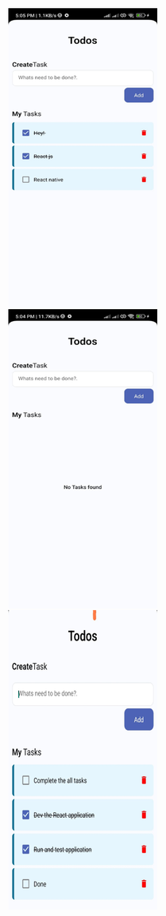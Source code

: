 <img src='./src/assets/images/image-1.jpg' width="300px" height="600px" />

<img src='./src/assets/images/image-2.jpg' width="300px" height="600px" />

<img src='./src/assets/images/image-3.jpg' width="300px" height="600px" />
